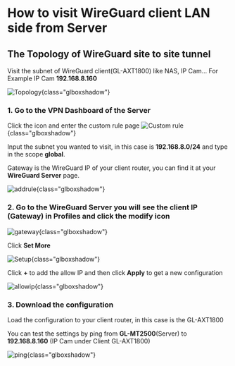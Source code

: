 # How to visit WireGuard client LAN side from Server

## The Topology of WireGuard site to site tunnel

Visit the subnet of WireGuard client(GL-AXT1800) like NAS, IP Cam... For Example IP Cam **192.168.8.160** 

![Topology](https://static.gl-inet.com/docs/router/en/4/tutorials/wiregaurd_server_access_client_lan_side/Topology.jpg){class="glboxshadow"}


### 1. Go to the VPN Dashboard of the Server

Click the icon and enter the custom rule page
![Custom rule](https://static.gl-inet.com/docs/router/en/4/tutorials/wiregaurd_server_access_client_lan_side/Custom%20rule.jpg){class="glboxshadow"}

Input the subnet you wanted to visit, in this case is **192.168.8.0/24** and type in the scope **global**.

Gateway is the WireGuard IP of your client router, you can find it at your **WireGuard Server** page.

![addrule](https://static.gl-inet.com/docs/router/en/4/tutorials/wiregaurd_server_access_client_lan_side/addrule.jpg){class="glboxshadow"}

### 2. Go to the **WireGuard Server** you will see the client IP (Gateway) in **Profiles** and click the modify icon

![gateway](https://static.gl-inet.com/docs/router/en/4/tutorials/wiregaurd_server_access_client_lan_side/gateway.jpg){class="glboxshadow"}

Click **Set More**

![Setup](https://static.gl-inet.com/docs/router/en/4/tutorials/wiregaurd_server_access_client_lan_side/setup.jpg){class="glboxshadow"}

Click **+** to add the allow IP and then click **Apply** to get a new configuration

![allowip](https://static.gl-inet.com/docs/router/en/4/tutorials/wiregaurd_server_access_client_lan_side/allowip.jpg){class="glboxshadow"}

### 3. Download the configuration 

Load the configuration to your client router, in this case is the GL-AXT1800

You can test the settings by ping from **GL-MT2500**(Server) to **192.168.8.160** (IP Cam under Client GL-AXT1800)

![ping](https://static.gl-inet.com/docs/router/en/4/tutorials/wiregaurd_server_access_client_lan_side/ping.jpg){class="glboxshadow"}